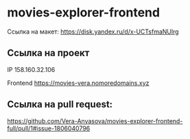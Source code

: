 # movies-explorer-frontend

Ссылка на макет: https://disk.yandex.ru/d/x-UCTsfmaNUlrg

## Ссылка на проект

IP 158.160.32.106

Frontend https://movies-vera.nomoredomains.xyz

## Ссылка на pull request:

https://github.com/Vera-Anyasova/movies-explorer-frontend-full/pull/1#issue-1806040796

